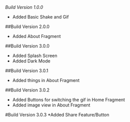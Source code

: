 *Build Version 1.0.0*
* Added Basic Shake and Gif

##Build Version 2.0.0
* Added About Fragment

##Build Version 3.0.0
* Added Splash Screen
* Added Dark Mode

##Build Version 3.0.1
* Added things in About Fragment

##Build Version 3.0.2
* Added Buttons for switching the gif in Home Fragment
* Added image view in About Fragment

#Build Version 3.0.3
*Added Share Feature/Button
